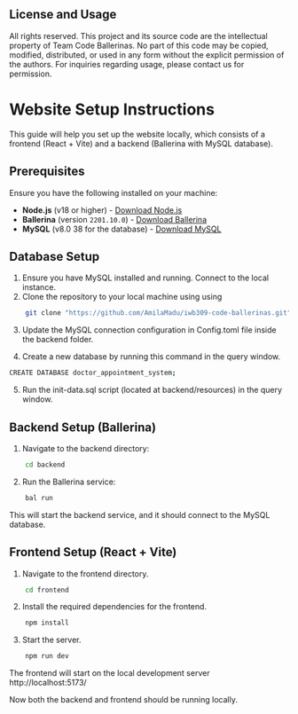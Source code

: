 ## License and Usage

All rights reserved. 
This project and its source code are the intellectual property of Team Code Ballerinas. No part of this code may be copied, modified, distributed, or used in any form without the explicit permission of the authors. For inquiries regarding usage, please contact us for permission.

# Website Setup Instructions

This guide will help you set up the website locally, which consists of a frontend (React + Vite) and a backend (Ballerina with MySQL database).

## Prerequisites

Ensure you have the following installed on your machine:
- **Node.js** (v18 or higher) - [Download Node.js](https://nodejs.org/)
- **Ballerina** (version `2201.10.0`) - [Download Ballerina](https://ballerina.io/)
- **MySQL** (v8.0
38 for the database) - [Download MySQL](https://dev.mysql.com/downloads/installer/
)

## Database Setup
1. Ensure you have MySQL installed and running. Connect to the local instance.
2. Clone the repository to your local machine using using 
```bash
    git clone "https://github.com/AmilaMadu/iwb309-code-ballerinas.git"
```
3. Update the MySQL connection configuration in Config.toml file inside the backend folder. 

4. Create a new database by running this command in the query window. 
```bash
CREATE DATABASE doctor_appointment_system;
```

5. Run the init-data.sql script (located at backend/resources) in the query window.

## Backend Setup (Ballerina) 
1. Navigate to the backend directory:
```bash
    cd backend
```
2. Run the Ballerina service:
```bash
    bal run
```
This will start the backend service, and it should connect to the MySQL database.

## Frontend Setup (React + Vite)
1. Navigate to the frontend directory.
```bash
    cd frontend
``` 
2. Install the required dependencies for the frontend. 
```bash
    npm install
``` 
3. Start the server.
```bash
    npm run dev
``` 

The frontend will start on the local development server http://localhost:5173/ 

Now both the backend and frontend should be running locally.
